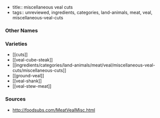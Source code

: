 - title:: miscellaneous veal cuts
- tags:: unreviewed, ingredients, categories, land-animals, meat, veal, miscellaneous-veal-cuts


### Other Names


### Varieties

* [[cuts]]
* [[veal-cube-steak]]
* [[ingredients/categories/land-animals/meat/veal/miscellaneous-veal-cuts/miscellaneous-cuts]]
* [[ground-veal]]
* [[veal-shank]]
* [[veal-stew-meat]]

### Sources
* http://foodsubs.com/MeatVealMisc.html
